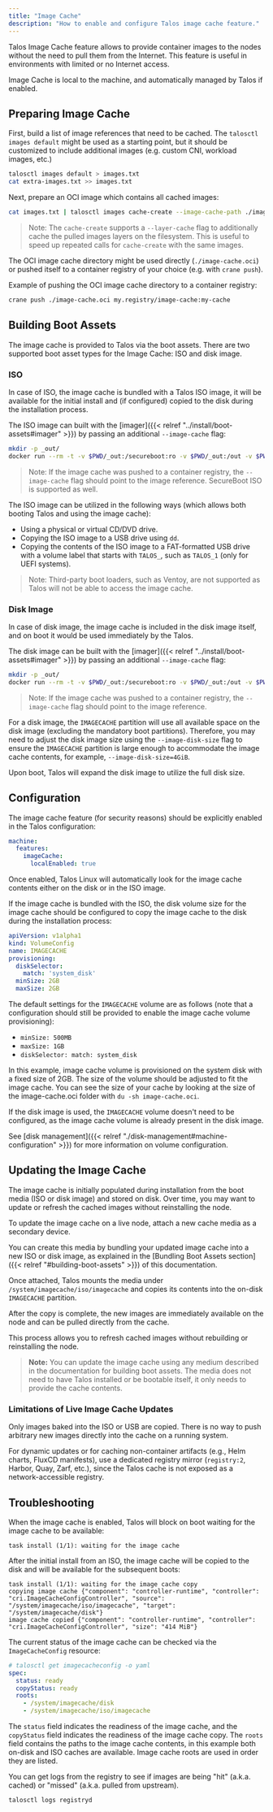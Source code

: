 ```yaml
---
title: "Image Cache"
description: "How to enable and configure Talos image cache feature."
---
```


Talos Image Cache feature allows to provide container images to the nodes without the need to pull them from the Internet.
This feature is useful in environments with limited or no Internet access.

Image Cache is local to the machine, and automatically managed by Talos if enabled.

## Preparing Image Cache

First, build a list of image references that need to be cached.
The `talosctl images default` might be used as a starting point, but it should be customized to include additional images (e.g. custom CNI, workload images, etc.)

```bash
talosctl images default > images.txt
cat extra-images.txt >> images.txt
```

Next, prepare an OCI image which contains all cached images:

```bash
cat images.txt | talosctl images cache-create --image-cache-path ./image-cache.oci --images=-
```

> Note: The `cache-create` supports a `--layer-cache` flag to additionally cache the pulled images layers on the filesystem.
> This is useful to speed up repeated calls for `cache-create` with the same images.

The OCI image cache directory might be used directly (`./image-cache.oci`) or pushed itself to a container registry of your choice (e.g. with `crane push`).

Example of pushing the OCI image cache directory to a container registry:

```bash
crane push ./image-cache.oci my.registry/image-cache:my-cache
```

## Building Boot Assets

The image cache is provided to Talos via the boot assets.
There are two supported boot asset types for the Image Cache: ISO and disk image.

### ISO

In case of ISO, the image cache is bundled with a Talos ISO image, it will be available for the initial install and (if configured) copied to the
disk during the installation process.

The ISO image can built with the [imager]({{< relref "../install/boot-assets#imager" >}}) by passing an additional `--image-cache` flag:

```bash
mkdir -p _out/
docker run --rm -t -v $PWD/_out:/secureboot:ro -v $PWD/_out:/out -v $PWD/image-cache.oci:/image-cache.oci:ro -v /dev:/dev --privileged ghcr.io/siderolabs/imager:{{< release >}} iso --image-cache /image-cache.oci
```

> Note: If the image cache was pushed to a container registry, the `--image-cache` flag should point to the image reference.
> SecureBoot ISO is supported as well.

The ISO image can be utilized in the following ways (which allows both booting Talos and using the image cache):

* Using a physical or virtual CD/DVD drive.
* Copying the ISO image to a USB drive using `dd`.
* Copying the contents of the ISO image to a FAT-formatted USB drive with a volume label that starts with `TALOS_`, such as `TALOS_1` (only for UEFI systems).

> Note: Third-party boot loaders, such as Ventoy, are not supported as Talos will not be able to access the image cache.

### Disk Image

In case of disk image, the image cache is included in the disk image itself, and on boot it would be used immediately by the Talos.

The disk image can be built with the [imager]({{< relref "../install/boot-assets#imager" >}}) by passing an additional `--image-cache` flag:

```bash
mkdir -p _out/
docker run --rm -t -v $PWD/_out:/secureboot:ro -v $PWD/_out:/out -v $PWD/image-cache.oci:/image-cache.oci:ro -v /dev:/dev --privileged ghcr.io/siderolabs/imager:{{< release >}} metal --image-cache /image-cache.oci
```

> Note: If the image cache was pushed to a container registry, the `--image-cache` flag should point to the image reference.

For a disk image, the `IMAGECACHE` partition will use all available space on the disk image (excluding the mandatory boot partitions).
Therefore, you may need to adjust the disk image size using the `--image-disk-size` flag to ensure the `IMAGECACHE` partition is large enough to accommodate the image cache contents, for example, `--image-disk-size=4GiB`.

Upon boot, Talos will expand the disk image to utilize the full disk size.

## Configuration

The image cache feature (for security reasons) should be explicitly enabled in the Talos configuration:

```yaml
machine:
  features:
    imageCache:
      localEnabled: true
```

Once enabled, Talos Linux will automatically look for the image cache contents either on the disk or in the ISO image.

If the image cache is bundled with the ISO, the disk volume size for the image cache should be configured to copy the image cache to the disk during the installation process:

```yaml
apiVersion: v1alpha1
kind: VolumeConfig
name: IMAGECACHE
provisioning:
  diskSelector:
    match: 'system_disk'
  minSize: 2GB
  maxSize: 2GB
```

The default settings for the `IMAGECACHE` volume are as follows (note that a configuration should still be provided to enable the image cache volume provisioning):

* `minSize: 500MB`
* `maxSize: 1GB`
* `diskSelector: match: system_disk`

In this example, image cache volume is provisioned on the system disk with a fixed size of 2GB.
The size of the volume should be adjusted to fit the image cache.
You can see the size of your cache by looking at the size of the image-cache.oci folder with `du -sh image-cache.oci`.

If the disk image is used, the `IMAGECACHE` volume doesn't need to be configured, as the image cache volume is already present in the disk image.

See [disk management]({{< relref "./disk-management#machine-configuration" >}}) for more information on volume configuration.

## Updating the Image Cache

The image cache is initially populated during installation from the boot media (ISO or disk image) and stored on disk.
Over time, you may want to update or refresh the cached images without reinstalling the node.

To update the image cache on a live node, attach a new cache media as a secondary device.

You can create this media by bundling your updated image cache into a new ISO or disk image, as explained in the [Bundling Boot Assets section]({{< relref "#building-boot-assets" >}}) of this documentation.

Once attached, Talos mounts the media under `/system/imagecache/iso/imagecache` and copies its contents into the on-disk `IMAGECACHE` partition.

After the copy is complete, the new images are immediately available on the node and can be pulled directly from the cache.

This process allows you to refresh cached images without rebuilding or reinstalling the node.

> **Note:** You can update the image cache using any medium described in the documentation for building boot assets. The media does not need to have Talos installed or be bootable itself, it only needs to provide the cache contents.

### Limitations of Live Image Cache Updates

Only images baked into the ISO or USB are copied. There is no way to push arbitrary new images directly into the cache on a running system.

For dynamic updates or for caching non-container artifacts (e.g., Helm charts, FluxCD manifests), use a dedicated registry mirror (`registry:2`, Harbor, Quay, Zarf, etc.), since the Talos cache is not exposed as a network-accessible registry.

## Troubleshooting

When the image cache is enabled, Talos will block on boot waiting for the image cache to be available:

```text
task install (1/1): waiting for the image cache
```

After the initial install from an ISO, the image cache will be copied to the disk and will be available for the subsequent boots:

```text
task install (1/1): waiting for the image cache copy
copying image cache {"component": "controller-runtime", "controller": "cri.ImageCacheConfigController", "source": "/system/imagecache/iso/imagecache", "target": "/system/imagecache/disk"}
image cache copied {"component": "controller-runtime", "controller": "cri.ImageCacheConfigController", "size": "414 MiB"}
```

The current status of the image cache can be checked via the `ImageCacheConfig` resource:

```yaml
# talosctl get imagecacheconfig -o yaml
spec:
  status: ready
  copyStatus: ready
  roots:
    - /system/imagecache/disk
    - /system/imagecache/iso/imagecache
```

The `status` field indicates the readiness of the image cache, and the `copyStatus` field indicates the readiness of the image cache copy.
The `roots` field contains the paths to the image cache contents, in this example both on-disk and ISO caches are available.
Image cache roots are used in order they are listed.

You can get logs from the registry to see if images are being "hit" (a.k.a. cached) or "missed" (a.k.a. pulled from upstream).

```bash
talosctl logs registryd
```
